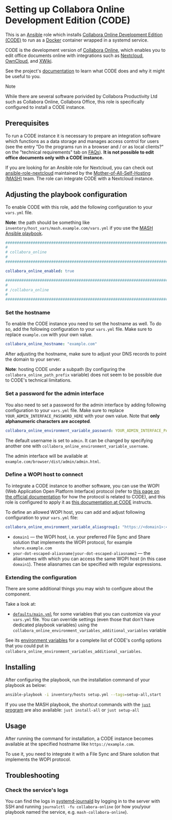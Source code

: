 <!--
SPDX-FileCopyrightText: 2020 - 2024 MDAD project contributors
SPDX-FileCopyrightText: 2020 - 2024 Slavi Pantaleev
SPDX-FileCopyrightText: 2020 Aaron Raimist
SPDX-FileCopyrightText: 2020 Chris van Dijk
SPDX-FileCopyrightText: 2020 Dominik Zajac
SPDX-FileCopyrightText: 2020 Mickaël Cornière
SPDX-FileCopyrightText: 2022 François Darveau
SPDX-FileCopyrightText: 2022 Julian Foad
SPDX-FileCopyrightText: 2022 Warren Bailey
SPDX-FileCopyrightText: 2023 Antonis Christofides
SPDX-FileCopyrightText: 2023 Felix Stupp
SPDX-FileCopyrightText: 2023 Pierre 'McFly' Marty
SPDX-FileCopyrightText: 2024 - 2025 Suguru Hirahara

SPDX-License-Identifier: AGPL-3.0-or-later
-->

# Setting up Collabora Online Development Edition (CODE)

This is an [Ansible](https://www.ansible.com/) role which installs [Collabora Online Development Edition (CODE)](https://www.collaboraonline.com/code/) to run as a [Docker](https://www.docker.com/) container wrapped in a systemd service.

CODE is the development version of [Collabora Online](https://www.collaboraonline.com/), which enables you to edit office documents online with integrations such as [Nextcloud](https://nextcloud.com/office/), [OwnCloud](https://owncloud.com/), and [XWiki](https://xwiki.com/en/Blog/Collabora-Connector-Application/).

See the project's [documentation](https://www.collaboraonline.com/code/) to learn what CODE does and why it might be useful to you.

>[!NOTE]
> While there are several software porivided by Collabora Productivity Ltd such as Collabora Online, Collabora Office, this role is specifically configured to install a CODE instance.

## Prerequisites

To run a CODE instance it is necessary to prepare an integration software which functions as a data storage and manages access control for users (see the entry "Do the programs run in a browser and / or as local clients?" on the "technical requirements" tab on [FAQs](https://www.collaboraonline.com/faqs/)). **It is not possible to edit office documents only with a CODE instance.**

If you are looking for an Ansible role for Nextcloud, you can check out [ansible-role-nextcloud](https://github.com/mother-of-all-self-hosting/ansible-role-nextcloud) maintained by the [Mother-of-All-Self-Hosting (MASH)](https://github.com/mother-of-all-self-hosting) team. The role can integrate CODE with a Nextcloud instance.

## Adjusting the playbook configuration

To enable CODE with this role, add the following configuration to your `vars.yml` file.

**Note**: the path should be something like `inventory/host_vars/mash.example.com/vars.yml` if you use the [MASH Ansible playbook](https://github.com/mother-of-all-self-hosting/mash-playbook).

```yaml
########################################################################
#                                                                      #
# collabora_online                                                     #
#                                                                      #
########################################################################

collabora_online_enabled: true

########################################################################
#                                                                      #
# /collabora_online                                                    #
#                                                                      #
########################################################################
```

### Set the hostname

To enable the CODE instance you need to set the hostname as well. To do so, add the following configuration to your `vars.yml` file. Make sure to replace `example.com` with your own value.

```yaml
collabora_online_hostname: "example.com"
```

After adjusting the hostname, make sure to adjust your DNS records to point the domain to your server.

**Note**: hosting CODE under a subpath (by configuring the `collabora_online_path_prefix` variable) does not seem to be possible due to CODE's technical limitations.

### Set a password for the admin interface

You also need to set a password for the admin interface by adding following configuration to your `vars.yml` file. Make sure to replace `YOUR_ADMIN_INTERFACE_PASSWORD_HERE` with your own value. Note that **only alphanumeric characters are accepted**.

```yaml
collabora_online_environment_variable_password: YOUR_ADMIN_INTERFACE_PASSWORD_HERE
```

The default username is set to `admin`. It can be changed by specifying another one with `collabora_online_environment_variable_username`.

The admin interface will be available at `example.com/browser/dist/admin/admin.html`.

### Define a WOPI host to connect

To integrate a CODE instance to another software, you can use the WOPI (Web Application Open Platform Interface) protocol (refer to [this page on the official documentation](https://sdk.collaboraonline.com/docs/introduction.html?highlight=wopi) for how the protocol is related to CODE), and this role is configured to apply it as [this documentation at CODE](https://sdk.collaboraonline.com/docs/installation/CODE_Docker_image.html#how-to-configure-docker-image) instructs.

To define an allowed WOPI host, you can add and adjust following configuration to your `vars.yml` file:

```yaml
collabora_online_environment_variable_aliasgroup1: "https://<domain1>:443,https://<your-dot-escaped-aliasname1>|<your-dot-escaped-aliasname2>:443"
```

- `domain1` — the WOPI host, i.e. your preferred File Sync and Share solution that implements the WOPI protocol, for example `share.example.com`
- `your-dot-escaped-aliasname|your-dot-escaped-aliasname2` — the aliasnames with which you can access the same WOPI host (in this case `domain1`). These aliasnames can be specified with regular expressions.

### Extending the configuration

There are some additional things you may wish to configure about the component.

Take a look at:

- [`defaults/main.yml`](../defaults/main.yml) for some variables that you can customize via your `vars.yml` file. You can override settings (even those that don't have dedicated playbook variables) using the `collabora_online_environment_variables_additional_variables` variable

See its [environment variables](https://sdk.collaboraonline.com/docs/installation/CODE_Docker_image.html#setting-the-application-configuration-dynamically-via-environment-variables) for a complete list of CODE's config options that you could put in `collabora_online_environment_variables_additional_variables`.

## Installing

After configuring the playbook, run the installation command of your playbook as below:

```sh
ansible-playbook -i inventory/hosts setup.yml --tags=setup-all,start
```

If you use the MASH playbook, the shortcut commands with the [`just` program](https://github.com/mother-of-all-self-hosting/mash-playbook/blob/main/docs/just.md) are also available: `just install-all` or `just setup-all`

## Usage

After running the command for installation, a CODE instance becomes available at the specified hostname like `https://example.com`.

To use it, you need to integrate it with a File Sync and Share solution that implements the WOPI protocol.

## Troubleshooting

### Check the service's logs

You can find the logs in [systemd-journald](https://www.freedesktop.org/software/systemd/man/systemd-journald.service.html) by logging in to the server with SSH and running `journalctl -fu collabora-online` (or how you/your playbook named the service, e.g. `mash-collabora-online`).
